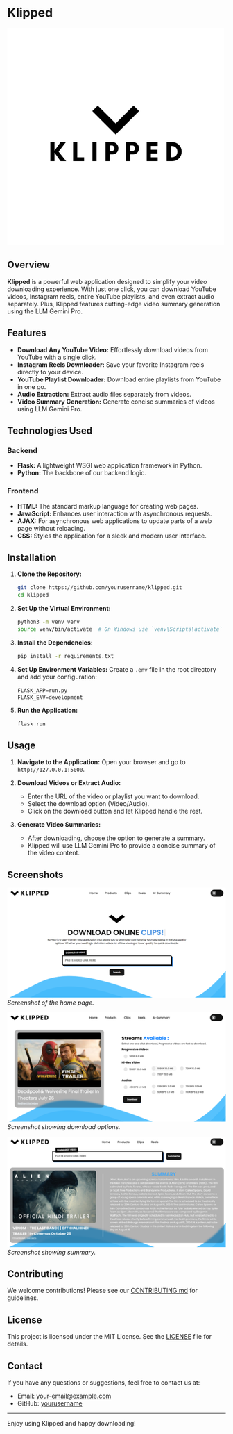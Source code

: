 # Klipped

![Klipped Logo](static/images/KLIPPED_logo.png)

## Overview

**Klipped** is a powerful web application designed to simplify your video downloading experience. With just one click, you can download YouTube videos, Instagram reels, entire YouTube playlists, and even extract audio separately. Plus, Klipped features cutting-edge video summary generation using the LLM Gemini Pro.

## Features

- **Download Any YouTube Video:** Effortlessly download videos from YouTube with a single click.
- **Instagram Reels Downloader:** Save your favorite Instagram reels directly to your device.
- **YouTube Playlist Downloader:** Download entire playlists from YouTube in one go.
- **Audio Extraction:** Extract audio files separately from videos.
- **Video Summary Generation:** Generate concise summaries of videos using LLM Gemini Pro.

## Technologies Used

### Backend
- **Flask:** A lightweight WSGI web application framework in Python.
- **Python:** The backbone of our backend logic.

### Frontend
- **HTML:** The standard markup language for creating web pages.
- **JavaScript:** Enhances user interaction with asynchronous requests.
- **AJAX:** For asynchronous web applications to update parts of a web page without reloading.
- **CSS:** Styles the application for a sleek and modern user interface.

## Installation

1. **Clone the Repository:**
    ```bash
    git clone https://github.com/yourusername/klipped.git
    cd klipped
    ```

2. **Set Up the Virtual Environment:**
    ```bash
    python3 -m venv venv
    source venv/bin/activate  # On Windows use `venv\Scripts\activate`
    ```

3. **Install the Dependencies:**
    ```bash
    pip install -r requirements.txt
    ```

4. **Set Up Environment Variables:**
    Create a `.env` file in the root directory and add your configuration:
    ```env
    FLASK_APP=run.py
    FLASK_ENV=development
    ```

5. **Run the Application:**
    ```bash
    flask run
    ```

## Usage

1. **Navigate to the Application:**
    Open your browser and go to `http://127.0.0.1:5000`.

2. **Download Videos or Extract Audio:**
    - Enter the URL of the video or playlist you want to download.
    - Select the download option (Video/Audio).
    - Click on the download button and let Klipped handle the rest.

3. **Generate Video Summaries:**
    - After downloading, choose the option to generate a summary.
    - Klipped will use LLM Gemini Pro to provide a concise summary of the video content.

## Screenshots

![Home Page](static\images\homepage.png)
*Screenshot of the home page.*

![Download Options](static\images\download.png)
*Screenshot showing download options.*

![Summary Page](static\images\summary.png)
*Screenshot showing summary.*

## Contributing

We welcome contributions! Please see our [CONTRIBUTING.md](CONTRIBUTING.md) for guidelines.

## License

This project is licensed under the MIT License. See the [LICENSE](LICENSE) file for details.

## Contact

If you have any questions or suggestions, feel free to contact us at:
- Email: your-email@example.com
- GitHub: [yourusername](https://github.com/yourusername)

---

Enjoy using Klipped and happy downloading!
